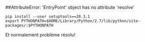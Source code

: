##AttributeError: 'EntryPoint' object has no attribute 'resolve'

    pip install --user setuptools==20.3.1
    export PYTHONPATH=$HOME/Library/Python/2.7/lib/python/site-packages/:$PYTHONPATH

Et normalement problème résolu!